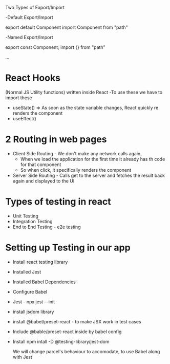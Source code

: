 Two Types of Export/Import

-Default Export/Import

export default Component
import Component from "path"

-Named Export/Import

export const Component;
import {} from "path"

...

# React Hooks

(Normal JS Utility functions) written inside React
-To use these we have to import these

- useState() => As soon as the state variable changes, React quickly re renders the component
- useEffect()

# 2 Routing in web pages

- Client Side Routing - We don't make any network calls again,
  - When we load the application for the first time it already has th code for that component
  - So when click, it specifically renders the component
- Server Side Routing - Calls get to the server and fetches the result back again and displayed to the UI

# Types of testing in react

- Unit Testing
- Integration Testing
- End to End Testing - e2e testing

# Setting up Testing in our app

- Install react testing library
- Installed Jest
- Installed Babel Dependencies
- Configure Babel
- Jest - npx jest --init
- install jsdom library
- install @babel/preset-react - to make JSX work in test cases
- Include @bable/preset-react inside by babel config
- Install npm intall -D @testing-library/jest-dom

  We will change parcel's behaviour to accomodate, to use Babel along with Jest
